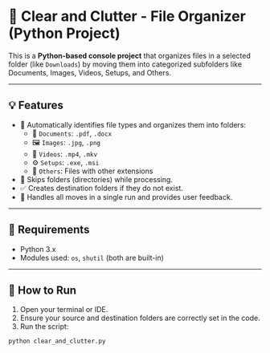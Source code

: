 # 📁 Clear and Clutter - File Organizer (Python Project)

This is a **Python-based console project** that organizes files in a selected folder (like `Downloads`) by moving them into categorized subfolders like Documents, Images, Videos, Setups, and Others.

---

## 💡 Features

- 🧠 Automatically identifies file types and organizes them into folders:
  - 📄 `Documents`: `.pdf`, `.docx`
  - 🖼️ `Images`: `.jpg`, `.png`
  - 🎥 `Videos`: `.mp4`, `.mkv`
  - ⚙️ `Setups`: `.exe`, `.msi`
  - 🧩 `Others`: Files with other extensions
- 📂 Skips folders (directories) while processing.
- ✅ Creates destination folders if they do not exist.
- 🔄 Handles all moves in a single run and provides user feedback.

---

## 🔧 Requirements

- Python 3.x
- Modules used: `os`, `shutil` (both are built-in)

---

## 🚀 How to Run

1. Open your terminal or IDE.
2. Ensure your source and destination folders are correctly set in the code.
3. Run the script:

```bash
python clear_and_clutter.py
